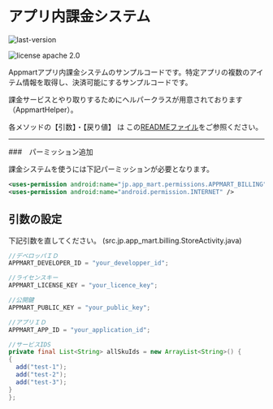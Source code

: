 アプリ内課金システム
======================


![last-version](http://img.shields.io/badge/last%20version-1.0-green.svg "last version:1.0") 

![license apache 2.0](http://img.shields.io/badge/license-apache%202.0-brightgreen.svg "licence apache 2.0")


Appmartアプリ内課金システムのサンプルコードです。特定アプリの複数のアイテム情報を取得し、決済可能にするサンプルコードです。

課金サービスとやり取りするためにヘルパークラスが用意されております（AppmartHelper）。

各メソッドの【引数】・【戻り値】 は この[READMEファイル](https://github.com/info-appmart/inBillingSampleOnePage/blob/master/README.md#%E3%83%AA%E3%83%95%E3%82%A1%E3%83%AC%E3%83%B3%E3%82%B9)をご参照ください。


---

###　パーミッション追加

課金システムを使うには下記パーミッションが必要となります。

```xml
<uses-permission android:name="jp.app_mart.permissions.APPMART_BILLING" />
<uses-permission android:name="android.permission.INTERNET" />
```

## 引数の設定

下記引数を直してください。 (src.jp.app_mart.billing.StoreActivity.java)

```java
//デベロッパＩＤ
APPMART_DEVELOPER_ID = "your_developper_id";

//ライセンスキー
APPMART_LICENSE_KEY = "your_licence_key";

//公開鍵
APPMART_PUBLIC_KEY = "your_public_key";

//アプリＩＤ
APPMART_APP_ID = "your_application_id";

//サービスIDS
private final List<String> allSkuIds = new ArrayList<String>() {
{
  add("test-1");
  add("test-2");
  add("test-3");
}
};
    
```
